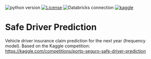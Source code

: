 ![python version](https://img.shields.io/badge/Python-3.12-306998?logo=python)
[![License](https://img.shields.io/badge/License-Unlicense-yellow)](https://opensource.org/licenses/unlicense)
![Databricks connection](https://img.shields.io/badge/Databricks-Connected-orange?logo=databricks)
[![kaggle](https://img.shields.io/badge/Project%20Docs-Kaggle-20BEFF?logo=kaggle)](https://kaggle.com/competitions/porto-seguro-safe-driver-prediction)


# Safe Driver Prediction
Vehicle driver insurance claim prediction for the next year (frequency model). Based on the Kaggle competition: https://kaggle.com/competitions/porto-seguro-safe-driver-prediction
